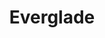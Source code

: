 ---
title: Everglade
client: SuperFastBusiness
url: http://everglade.viewwebsiteexamples.com
image: '/assets/images/everglade.png'
thumbnail: /assets/images/thumbs/everglade.png
categories:
    - wordpress
    - design
---